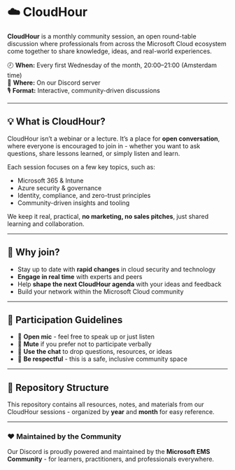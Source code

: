 # ☁️ CloudHour

**CloudHour** is a monthly community session, an open round-table discussion where professionals from across the Microsoft Cloud ecosystem come together to share knowledge, ideas, and real-world experiences.

🕗 **When:** Every first Wednesday of the month, 20:00–21:00 (Amsterdam time)  
💬 **Where:** On our Discord server  
🎙️ **Format:** Interactive, community-driven discussions

---

## 💡 What is CloudHour?

CloudHour isn’t a webinar or a lecture. It’s a place for **open conversation**, where everyone is encouraged to join in - whether you want to ask questions, share lessons learned, or simply listen and learn.

Each session focuses on a few key topics, such as:
- Microsoft 365 & Intune  
- Azure security & governance  
- Identity, compliance, and zero-trust principles  
- Community-driven insights and tooling  

We keep it real, practical, **no marketing, no sales pitches**, just shared learning and collaboration.

---

## 🚀 Why join?

- Stay up to date with **rapid changes** in cloud security and technology  
- **Engage in real time** with experts and peers  
- Help **shape the next CloudHour agenda** with your ideas and feedback  
- Build your network within the Microsoft Cloud community  

---

## 🧭 Participation Guidelines

- 🎤 **Open mic** - feel free to speak up or just listen  
- 🙊 **Mute** if you prefer not to participate verbally  
- 💬 **Use the chat** to drop questions, resources, or ideas  
- 🤝 **Be respectful** - this is a safe, inclusive community space

---

## 📂 Repository Structure

This repository contains all resources, notes, and materials from our CloudHour sessions - organized by **year** and **month** for easy reference.

---

### ❤️ Maintained by the Community
Our Discord is proudly powered and maintained by the **Microsoft EMS Community** - for learners, practitioners, and professionals everywhere.
